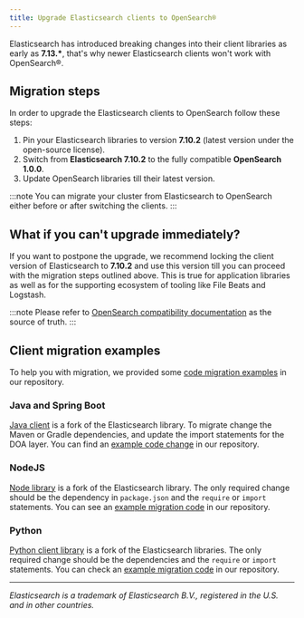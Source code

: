 ```yaml
---
title: Upgrade Elasticsearch clients to OpenSearch®
---
```


Elasticsearch has introduced breaking changes into their client
libraries as early as **7.13.\***, that's why newer Elasticsearch
clients won\'t work with OpenSearch®.

## Migration steps

In order to upgrade the Elasticsearch clients to OpenSearch follow these
steps:

1.  Pin your Elasticsearch libraries to version **7.10.2** (latest
    version under the open-source license).
2.  Switch from **Elasticsearch 7.10.2** to the fully compatible
    **OpenSearch 1.0.0**.
3.  Update OpenSearch libraries till their latest version.

:::note
You can migrate your cluster from Elasticsearch to OpenSearch either
before or after switching the clients.
:::

## What if you can\'t upgrade immediately?

If you want to postpone the upgrade, we recommend locking the client
version of Elasticsearch to **7.10.2** and use this version till you can
proceed with the migration steps outlined above. This is true for
application libraries as well as for the supporting ecosystem of tooling
like File Beats and Logstash.

:::note
Please refer to [OpenSearch compatibility
documentation](https://opensearch.org/docs/latest/clients/index/) as the
source of truth.
:::

## Client migration examples

To help you with migration, we provided some [code migration
examples](https://github.com/aiven/opensearch-migration-examples) in our
repository.

### Java and Spring Boot

[Java
client](https://opensearch.org/docs/latest/clients/java-rest-high-level/)
is a fork of the Elasticsearch library. To migrate change the Maven or
Gradle dependencies, and update the import statements for the DOA layer.
You can find an [example code
change](https://github.com/aiven/opensearch-migration-examples/commit/7453d659c06b234ae7f28f801a074e459c2f31c8)
in our repository.

### NodeJS

[Node library](https://opensearch.org/docs/latest/clients/javascript/)
is a fork of the Elasticsearch library. The only required change should
be the dependency in `package.json` and the `require` or `import`
statements. You can see an [example migration
code](https://github.com/aiven/opensearch-migration-examples/tree/main/node-client-migration)
in our repository.

### Python

[Python client
library](https://opensearch.org/docs/latest/clients/python) is a fork of
the Elasticsearch libraries. The only required change should be the
dependencies and the `require` or `import` statements. You can check an
[example migration
code](https://github.com/aiven/opensearch-migration-examples/tree/main/python-client-migration)
in our repository.

------------------------------------------------------------------------

*Elasticsearch is a trademark of Elasticsearch B.V., registered in the
U.S. and in other countries.*
